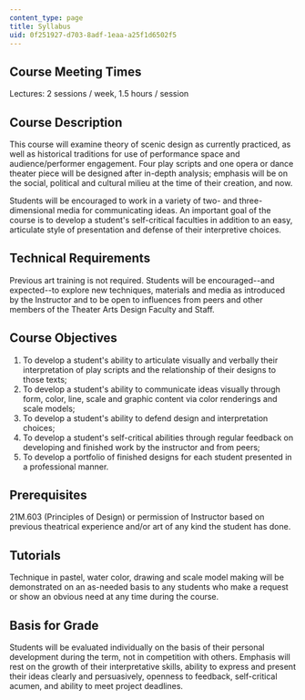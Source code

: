 ```yaml
---
content_type: page
title: Syllabus
uid: 0f251927-d703-8adf-1eaa-a25f1d6502f5
---
```


Course Meeting Times
--------------------

Lectures: 2 sessions / week, 1.5 hours / session

Course Description
------------------

This course will examine theory of scenic design as currently practiced, as well as historical traditions for use of performance space and audience/performer engagement. Four play scripts and one opera or dance theater piece will be designed after in-depth analysis; emphasis will be on the social, political and cultural milieu at the time of their creation, and now.

Students will be encouraged to work in a variety of two- and three-dimensional media for communicating ideas. An important goal of the course is to develop a student's self-critical faculties in addition to an easy, articulate style of presentation and defense of their interpretive choices.

Technical Requirements
----------------------

Previous art training is not required. Students will be encouraged--and expected--to explore new techniques, materials and media as introduced by the Instructor and to be open to influences from peers and other members of the Theater Arts Design Faculty and Staff.

Course Objectives
-----------------

1.  To develop a student's ability to articulate visually and verbally their interpretation of play scripts and the relationship of their designs to those texts;
2.  To develop a student's ability to communicate ideas visually through form, color, line, scale and graphic content via color renderings and scale models;
3.  To develop a student's ability to defend design and interpretation choices;
4.  To develop a student's self-critical abilities through regular feedback on developing and finished work by the instructor and from peers;
5.  To develop a portfolio of finished designs for each student presented in a professional manner.  
    

Prerequisites
-------------

21M.603 (Principles of Design) or permission of Instructor based on previous theatrical experience and/or art of any kind the student has done.

Tutorials
---------

Technique in pastel, water color, drawing and scale model making will be demonstrated on an as-needed basis to any students who make a request or show an obvious need at any time during the course.

Basis for Grade
---------------

Students will be evaluated individually on the basis of their personal development during the term, not in competition with others. Emphasis will rest on the growth of their interpretative skills, ability to express and present their ideas clearly and persuasively, openness to feedback, self-critical acumen, and ability to meet project deadlines.